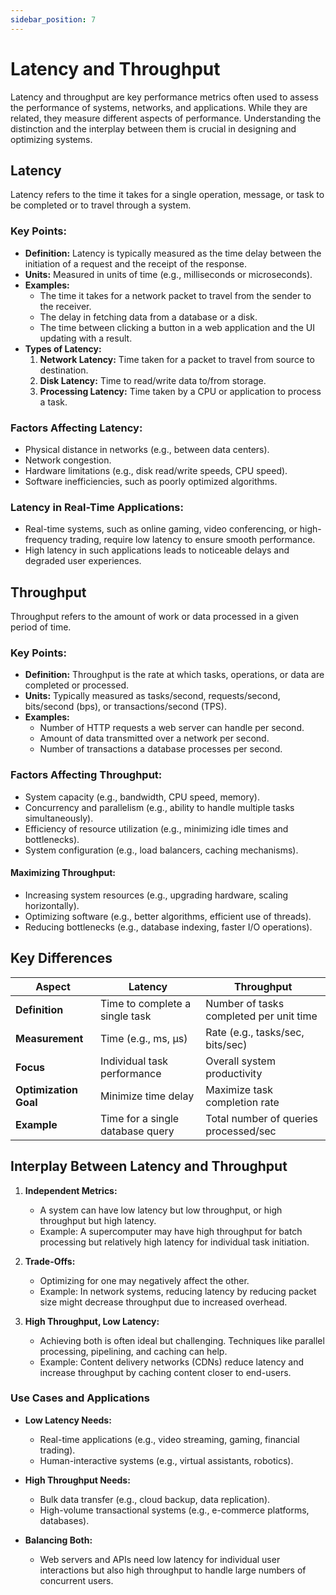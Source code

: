 ```yaml
---
sidebar_position: 7
---
```


# Latency and Throughput

Latency and throughput are key performance metrics often used to assess the performance of systems, networks, and applications. While they are related, they measure different aspects of performance. Understanding the distinction and the interplay between them is crucial in designing and optimizing systems.

## Latency

Latency refers to the time it takes for a single operation, message, or task to be completed or to travel through a system.

### Key Points:

- **Definition:** Latency is typically measured as the time delay between the initiation of a request and the receipt of the response.
- **Units:** Measured in units of time (e.g., milliseconds or microseconds).
- **Examples:**
  - The time it takes for a network packet to travel from the sender to the receiver.
  - The delay in fetching data from a database or a disk.
  - The time between clicking a button in a web application and the UI updating with a result.
- **Types of Latency:**
  1.  **Network Latency:** Time taken for a packet to travel from source to destination.
  2.  **Disk Latency:** Time to read/write data to/from storage.
  3.  **Processing Latency:** Time taken by a CPU or application to process a task.

### Factors Affecting Latency:

- Physical distance in networks (e.g., between data centers).
- Network congestion.
- Hardware limitations (e.g., disk read/write speeds, CPU speed).
- Software inefficiencies, such as poorly optimized algorithms.

### Latency in Real-Time Applications:

- Real-time systems, such as online gaming, video conferencing, or high-frequency trading, require low latency to ensure smooth performance.
- High latency in such applications leads to noticeable delays and degraded user experiences.

## Throughput

Throughput refers to the amount of work or data processed in a given period of time.

### Key Points:

- **Definition:** Throughput is the rate at which tasks, operations, or data are completed or processed.
- **Units:** Typically measured as tasks/second, requests/second, bits/second (bps), or transactions/second (TPS).
- **Examples:**
  - Number of HTTP requests a web server can handle per second.
  - Amount of data transmitted over a network per second.
  - Number of transactions a database processes per second.

### Factors Affecting Throughput:

- System capacity (e.g., bandwidth, CPU speed, memory).
- Concurrency and parallelism (e.g., ability to handle multiple tasks simultaneously).
- Efficiency of resource utilization (e.g., minimizing idle times and bottlenecks).
- System configuration (e.g., load balancers, caching mechanisms).

#### Maximizing Throughput:

- Increasing system resources (e.g., upgrading hardware, scaling horizontally).
- Optimizing software (e.g., better algorithms, efficient use of threads).
- Reducing bottlenecks (e.g., database indexing, faster I/O operations).

## Key Differences

| **Aspect**            | **Latency**                      | **Throughput**                          |
| --------------------- | -------------------------------- | --------------------------------------- |
| **Definition**        | Time to complete a single task   | Number of tasks completed per unit time |
| **Measurement**       | Time (e.g., ms, µs)              | Rate (e.g., tasks/sec, bits/sec)        |
| **Focus**             | Individual task performance      | Overall system productivity             |
| **Optimization Goal** | Minimize time delay              | Maximize task completion rate           |
| **Example**           | Time for a single database query | Total number of queries processed/sec   |

## Interplay Between Latency and Throughput

1.  **Independent Metrics:**

    - A system can have low latency but low throughput, or high throughput but high latency.
    - Example: A supercomputer may have high throughput for batch processing but relatively high latency for individual task initiation.

2.  **Trade-Offs:**

    - Optimizing for one may negatively affect the other.
    - Example: In network systems, reducing latency by reducing packet size might decrease throughput due to increased overhead.

3.  **High Throughput, Low Latency:**

    - Achieving both is often ideal but challenging. Techniques like parallel processing, pipelining, and caching can help.
    - Example: Content delivery networks (CDNs) reduce latency and increase throughput by caching content closer to end-users.

### Use Cases and Applications

- **Low Latency Needs:**

  - Real-time applications (e.g., video streaming, gaming, financial trading).
  - Human-interactive systems (e.g., virtual assistants, robotics).

- **High Throughput Needs:**

  - Bulk data transfer (e.g., cloud backup, data replication).
  - High-volume transactional systems (e.g., e-commerce platforms, databases).

- **Balancing Both:**

  - Web servers and APIs need low latency for individual user interactions but also high throughput to handle large numbers of concurrent users.

